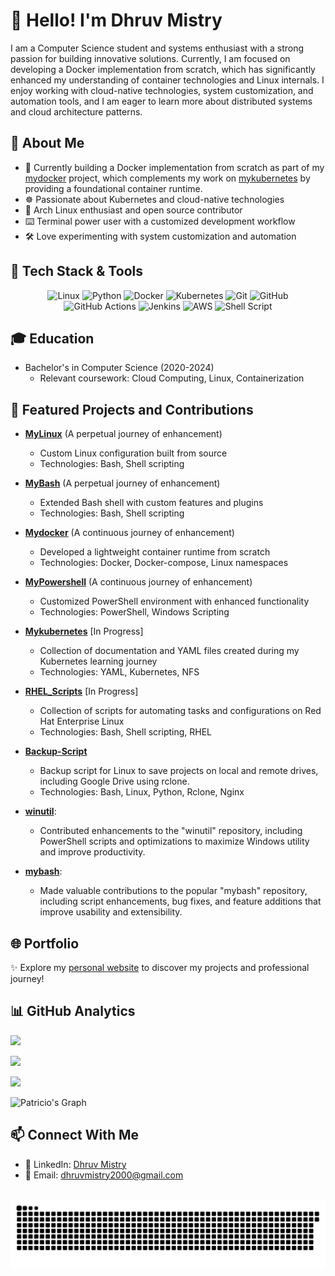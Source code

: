 # 👋 Hello! I'm Dhruv Mistry

I am a Computer Science student and systems enthusiast with a strong passion for building innovative solutions. Currently, I am focused on developing a Docker implementation from scratch, which has significantly enhanced my understanding of container technologies and Linux internals. I enjoy working with cloud-native technologies, system customization, and automation tools, and I am eager to learn more about distributed systems and cloud architecture patterns.

## 🚀 About Me
- 🐳 Currently building a Docker implementation from scratch as part of my [mydocker](https://github.com/dhruvmistry2000/mydocker) project, which complements my work on [mykubernetes](https://github.com/dhruvmistry2000/mykubernetes) by providing a foundational container runtime.
- ☸️ Passionate about Kubernetes and cloud-native technologies 
- 🐧 Arch Linux enthusiast and open source contributor
- ⌨️ Terminal power user with a customized development workflow
- 🛠️ Love experimenting with system customization and automation


## 🔧 Tech Stack & Tools
<div align="center">

![Linux](https://img.shields.io/badge/linux-%23000000.svg?style=for-the-badge&logo=linux&logoColor=white)
![Python](https://img.shields.io/badge/python-3670A0?style=for-the-badge&logo=python&logoColor=ffdd54)
![Docker](https://img.shields.io/badge/docker-%230db7ed.svg?style=for-the-badge&logo=docker&logoColor=white) 
![Kubernetes](https://img.shields.io/badge/kubernetes-%23326ce5.svg?style=for-the-badge&logo=kubernetes&logoColor=white)
![Git](https://img.shields.io/badge/git-%23F05033.svg?style=for-the-badge&logo=git&logoColor=white) 
![GitHub](https://img.shields.io/badge/github-%23121011.svg?style=for-the-badge&logo=github&logoColor=white)
![GitHub Actions](https://img.shields.io/badge/github%20actions-%232671E5.svg?style=for-the-badge&logo=githubactions&logoColor=white) ![Jenkins](https://img.shields.io/badge/jenkins-%232C5263.svg?style=for-the-badge&logo=jenkins&logoColor=white)
![AWS](https://img.shields.io/badge/AWS-%23FF9900.svg?style=for-the-badge&logo=amazon-aws&logoColor=white) 
![Shell Script](https://img.shields.io/badge/shell_script-%23121011.svg?style=for-the-badge&logo=gnu-bash&logoColor=white)

</div>

## 🎓 Education
- Bachelor's in Computer Science (2020-2024)
  - Relevant coursework: Cloud Computing, Linux, Containerization

## 🌟 Featured Projects and Contributions

- **[MyLinux](https://github.com/dhruvmistry2000/mylinux)** (A perpetual journey of enhancement)
  - Custom Linux configuration built from source
  - Technologies: Bash, Shell scripting

- **[MyBash](https://github.com/dhruvmistry2000/mybash)** (A perpetual journey of enhancement)
  - Extended Bash shell with custom features and plugins
  - Technologies: Bash, Shell scripting

- **[Mydocker](https://github.com/dhruvmistry2000/mydocker)** (A continuous journey of enhancement)
  - Developed a lightweight container runtime from scratch
  - Technologies: Docker, Docker-compose, Linux namespaces

- **[MyPowershell](https://github.com/dhruvmistry2000/mypowershell)** (A continuous journey of enhancement)
  - Customized PowerShell environment with enhanced functionality
  - Technologies: PowerShell, Windows Scripting

- **[Mykubernetes](https://github.com/dhruvmistry2000/mykubernetes)** [In Progress]
  - Collection of documentation and YAML files created during my Kubernetes learning journey
  - Technologies: YAML, Kubernetes, NFS

- **[RHEL_Scripts](https://github.com/dhruvmistry2000/RHEL_Scripts)** [In Progress]
  - Collection of scripts for automating tasks and configurations on Red Hat Enterprise Linux
  - Technologies: Bash, Shell scripting, RHEL

- **[Backup-Script](https://github.com/dhruvmistry2000/Backup-Script)**
  - Backup script for Linux to save projects on local and remote drives, including Google Drive using rclone.
  - Technologies: Bash, Linux, Python, Rclone, Nginx

- **[winutil](https://github.com/ChrisTitusTech/winutil)**: 
  - Contributed enhancements to the "winutil" repository, including PowerShell scripts and optimizations to maximize Windows utility and improve productivity.

- **[mybash](https://github.com/ChrisTitusTech/mybash)**: 
  - Made valuable contributions to the popular "mybash" repository, including script enhancements, bug fixes, and feature additions that improve usability and extensibility.

## 🌐 Portfolio
✨ Explore my [personal website](https://dhruvmistry2000.github.io/dhruvmistry/) to discover my projects and professional journey!

## 📊 GitHub Analytics

![](https://github-readme-stats.vercel.app/api?username=dhruvmistry2000&theme=onedark&hide_border=false&include_all_commits=true&count_private=false)

![](https://github-readme-stats.vercel.app/api/top-langs/?username=dhruvmistry2000&theme=onedark&hide_border=false&include_all_commits=true&count_private=false&layout=compact)

![](https://github-profile-trophy.vercel.app/api?username=dhruvmistry2000&theme=onedark&no-frame=false&no-bg=true&margin-w=4)

![Patricio's Graph](https://github-readme-activity-graph.vercel.app/graph?username=dhruvmistry2000&custom_title=Patricio's%20GitHub%20Activity%20Graph&bg_color=0D1117&color=7F3FBF&line=7F3FBF&point=7F3FBF&area_color=FFFFFF&title_color=FFFFFF&area=true)
</div>

## 📫 Connect With Me
- 💼 LinkedIn: [Dhruv Mistry](https://www.linkedin.com/in/dhruv-mistry-225786124/)
- 📧 Email: dhruvmistry2000@gmail.com

<div align="center">
  <br>
  <img alt="snake eating my contributions" src="https://raw.githubusercontent.com/codediaz/codediaz/output/github-contribution-grid-snake.svg" />
  <br/>
</div>
